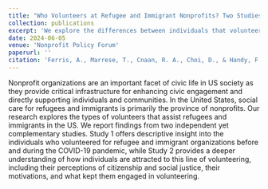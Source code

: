 ```yaml
---
title: "Who Volunteers at Refugee and Immigrant Nonprofits? Two Studies Exploring Volunteering at Nonprofits Serving Refugees and Immigrants."
collection: publications
excerpt: 'We explore the differences between individuals that volunteered in refugee and immigrant domains relative to volunteers who engaged in other nonprofit domains.'
date: 2024-06-05
venue: 'Nonprofit Policy Forum'
paperurl: ''
citation: 'Ferris, A., Marrese, T., Cnaan, R. A., Choi, D., & Handy, F. (Forthcoming). Who Volunteers at Refugee and Immigrant Nonprofits? Two Studies Exploring Volunteering at Nonprofits Serving Refugees and Immigrants. <i> Nonprofit Policy Forum.</i>'
---
```


Nonprofit organizations are an important facet of civic life in US society as they provide critical infrastructure for enhancing civic engagement and directly supporting individuals and communities. In the United States, social care for refugees and immigrants is primarily the province of nonprofits. Our research explores the types of volunteers that assist refugees and immigrants in the US. We report findings from two independent yet complementary studies. Study 1 offers descriptive insight into the individuals who volunteered for refugee and immigrant organizations before and during the COVID-19 pandemic, while Study 2 provides a deeper understanding of how individuals are attracted to this line of volunteering, including their perceptions of citizenship and social justice, their motivations, and what kept them engaged in volunteering.
